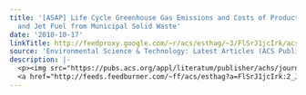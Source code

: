 ```yaml
---
title: '[ASAP] Life Cycle Greenhouse Gas Emissions and Costs of Production of Diesel
  and Jet Fuel from Municipal Solid Waste'
date: '2018-10-17'
linkTitle: http://feedproxy.google.com/~r/acs/esthag/~3/FlSrJ1jcIrk/acs.est.7b04277
source: 'Environmental Science & Technology: Latest Articles (ACS Publications)'
description: |-
  <p><img src="https://pubs.acs.org/appl/literatum/publisher/achs/journals/content/esthag/0/esthag.ahead-of-print/acs.est.7b04277/20181017/images/medium/es-2017-04277n_0004.gif" alt="TOC Graphic"/></p><div><cite>Environmental Science & Technology</cite></div><div>DOI: 10.1021/acs.est.7b04277</div><div class="feedflare">
  <a href="http://feeds.feedburner.com/~ff/acs/esthag?a=FlSrJ1jcIrk:2_JLFEBMhZA:yIl2AUoC8zA"><img src="http://feeds.feedburner.com/~ff/acs/esthag?d=yIl2AUoC8zA" border="0"></img></a>
---
```

